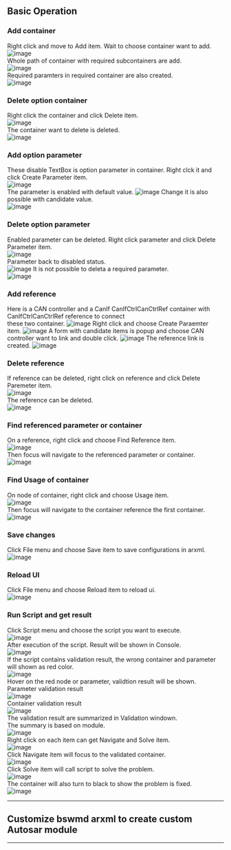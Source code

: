 ## Basic Operation
### Add container
Right click and move to Add item. Wait to choose container want to add.  
![image](https://user-images.githubusercontent.com/101047683/157063201-78ee49da-be98-407b-9018-34953f55fc66.png)  
Whole path of container with required subcontainers are add.  
![image](https://user-images.githubusercontent.com/101047683/157063599-33fa39f2-a04a-4a90-98f3-2ff89ed1ce79.png)  
Required paramters in required container are also created.  
![image](https://user-images.githubusercontent.com/101047683/157065217-9cf4e6ca-cb72-47ae-bf62-4744536ae50f.png)  

### Delete option container
Right click the container and click Delete item.  
![image](https://user-images.githubusercontent.com/101047683/157065792-090ab999-6b6b-41b9-aafb-4ba18b448aba.png)  
The container want to delete is deleted.  
![image](https://user-images.githubusercontent.com/101047683/157066041-8a9414cf-b3db-475c-899a-8ed1ae8db932.png)  

### Add option parameter
These disable TextBox is option parameter in container. Right clck it and click Create Parameter item.  
![image](https://user-images.githubusercontent.com/101047683/157067885-ea4b4cd7-c15f-4463-8360-bfe79430b82d.png)  
The parameter is enabled with default value.
![image](https://user-images.githubusercontent.com/101047683/157067230-93c0f28e-6d8e-4bab-99e4-a0a5bd22751c.png)
Change it is also possible with candidate value.  
![image](https://user-images.githubusercontent.com/101047683/157067403-b9c6fc5c-08cc-4f32-95da-4e2d8934d005.png)  

### Delete option parameter
Enabled parameter can be deleted. Right click parameter and click Delete Parameter item.  
![image](https://user-images.githubusercontent.com/101047683/157068110-00ebd78f-f9b2-4500-bdd8-e087504b08e1.png)  
Parameter back to disabled status.  
![image](https://user-images.githubusercontent.com/101047683/157068217-568f1dd4-75c9-44a0-9aa7-30ca0f7917ec.png)
It is not possible to deleta a required parameter.  
![image](https://user-images.githubusercontent.com/101047683/157068411-41da383c-bbe9-4f69-9944-314a6ad6ae2d.png)  

### Add reference
Here is a CAN controller and a CanIf CanIfCtrlCanCtrlRef container with CanIfCtrlCanCtrlRef reference to connect  
these two container.
![image](https://user-images.githubusercontent.com/101047683/157070591-3803a6d3-d9c9-4ea1-8729-75ba4282cfa7.png)
Right click and choose Create Paraemter item.
![image](https://user-images.githubusercontent.com/101047683/157070986-a237a518-ba47-44cc-bd0c-8a0e2da73597.png)
A form with candidate items is popup and choose CAN controller want to link and double click.
![image](https://user-images.githubusercontent.com/101047683/157071246-240331a3-ff82-4d44-8959-5a3b88440220.png)
The reference link is created.
![image](https://user-images.githubusercontent.com/101047683/157071379-34005656-c669-41d3-94ee-b465d9ea4d63.png)

### Delete reference
If reference can be deleted, right click on reference and click Delete Paremeter item.  
![image](https://user-images.githubusercontent.com/101047683/157459532-6ddc6847-79ad-4282-9639-8be9d14f7dc5.png)  
The reference can be deleted.  
![image](https://user-images.githubusercontent.com/101047683/157459797-12769372-1d14-4fcc-b7c4-6abd36290859.png)  

### Find referenced parameter or container
On a reference, right click and choose Find Reference item.  
![image](https://user-images.githubusercontent.com/101047683/159148935-4fbb60b3-2f7f-4888-8515-f4ac44ffae9e.png)  
Then focus will navigate to the referenced parameter or container.  
![image](https://user-images.githubusercontent.com/101047683/159148954-378500f1-9111-415f-a420-5ad2e00be755.png)  

### Find Usage of container
On node of container, right click and choose Usage item.  
![image](https://user-images.githubusercontent.com/101047683/159148992-3fe09710-acd3-43dc-a64a-9ddbfe639599.png)  
Then focus will navigate to the container reference the first container.  
![image](https://user-images.githubusercontent.com/101047683/159149021-d26718a4-10a4-4970-97c6-1e3b6fa069dc.png)  

### Save changes
Click File menu and choose Save item to save configurations in arxml.  
![image](https://user-images.githubusercontent.com/101047683/159149059-fa1a2724-fd37-438f-b66b-cf4017412e31.png)  

### Reload UI
Click File menu and choose Reload item to reload ui.  
![image](https://user-images.githubusercontent.com/101047683/159149083-490277d0-05cd-4e91-8abf-b4374ff45d2b.png)  

### Run Script and get result
Click Script menu and choose the script you want to execute.  
![image](https://user-images.githubusercontent.com/101047683/159149110-c487dc80-e082-4a31-be30-63805816783d.png)  
After execution of the script. Result will be shown in Console.  
![image](https://user-images.githubusercontent.com/101047683/159149128-c6211f11-8e0e-458f-acd2-87ea986e2211.png)  
If the script contains validation result, the wrong container and parameter will shown as red color.  
![image](https://user-images.githubusercontent.com/101047683/159149177-39a4b3d3-6fb1-4e9d-99b2-39f934b1ee7c.png)  
Hover on the red node or parameter, validtion result will be shown.  
Parameter validation result  
![image](https://user-images.githubusercontent.com/101047683/159149207-fdda5d2c-88e2-4b56-8918-ec0eb897d0e8.png)  
Container validation result  
![image](https://user-images.githubusercontent.com/101047683/159149223-5e9636c6-e13c-4591-9fc2-55df081c5779.png)  
The validation result are summarized in Validation windown.  
The summary is based on module.  
![image](https://user-images.githubusercontent.com/101047683/159149251-4ae26cd7-ea36-4e10-80a2-1b2bb34f6bee.png)  
Right click on each item can get Navigate and Solve item.  
![image](https://user-images.githubusercontent.com/101047683/159149277-8914a186-2721-47f3-a298-e26abda9e3c5.png)  
Click Navigate item will focus to the validated container.  
![image](https://user-images.githubusercontent.com/101047683/159149303-55c8cf8d-8c5d-4010-8541-46a27ecc3fab.png)  
Click Solve item will call script to solve the problem.  
![image](https://user-images.githubusercontent.com/101047683/159149333-cfdb1f4a-7099-4a49-a626-ced281e97c0b.png)  
The container will also turn to black to show the problem is fixed.  
![image](https://user-images.githubusercontent.com/101047683/159149373-3ec5ff03-5927-4d79-8d08-53181f5c1925.png)  

---
## Customize bswmd arxml to create custom Autosar module

---
